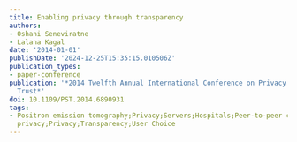 ```yaml
---
title: Enabling privacy through transparency
authors:
- Oshani Seneviratne
- Lalana Kagal
date: '2014-01-01'
publishDate: '2024-12-25T15:35:15.010506Z'
publication_types:
- paper-conference
publication: '*2014 Twelfth Annual International Conference on Privacy, Security and
  Trust*'
doi: 10.1109/PST.2014.6890931
tags:
- Positron emission tomography;Privacy;Servers;Hospitals;Peer-to-peer computing;Data
  privacy;Privacy;Transparency;User Choice
---
```

